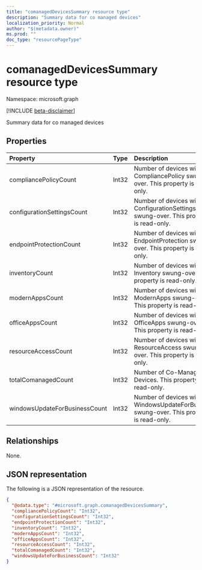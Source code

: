 ```yaml
---
title: "comanagedDevicesSummary resource type"
description: "Summary data for co managed devices"
localization_priority: Normal
author: "$(metadata.owner)"
ms.prod: ""
doc_type: "resourcePageType"
---
```


# comanagedDevicesSummary resource type

Namespace: microsoft.graph

[!INCLUDE [beta-disclaimer](../../includes/beta-disclaimer.md)]

Summary data for co managed devices

## Properties

| Property                      | Type  | Description                                                                             |
| :---------------------------- | :---- | :-------------------------------------------------------------------------------------- |
| compliancePolicyCount         | Int32 | Number of devices with CompliancePolicy swung-over. This property is read-only.         |
| configurationSettingsCount    | Int32 | Number of devices with ConfigurationSettings swung-over. This property is read-only.    |
| endpointProtectionCount       | Int32 | Number of devices with EndpointProtection swung-over. This property is read-only.       |
| inventoryCount                | Int32 | Number of devices with Inventory swung-over. This property is read-only.                |
| modernAppsCount               | Int32 | Number of devices with ModernApps swung-over. This property is read-only.               |
| officeAppsCount               | Int32 | Number of devices with OfficeApps swung-over. This property is read-only.               |
| resourceAccessCount           | Int32 | Number of devices with ResourceAccess swung-over. This property is read-only.           |
| totalComanagedCount           | Int32 | Number of Co-Managed Devices. This property is read-only.                               |
| windowsUpdateForBusinessCount | Int32 | Number of devices with WindowsUpdateForBusiness swung-over. This property is read-only. |

## Relationships

None.

## JSON representation

The following is a JSON representation of the resource.

<!-- {
  "blockType": "resource",
  "@odata.type": "microsoft.graph.comanagedDevicesSummary",
}
-->

```json
{
  "@odata.type": "#microsoft.graph.comanagedDevicesSummary",
  "compliancePolicyCount": "Int32",
  "configurationSettingsCount": "Int32",
  "endpointProtectionCount": "Int32",
  "inventoryCount": "Int32",
  "modernAppsCount": "Int32",
  "officeAppsCount": "Int32",
  "resourceAccessCount": "Int32",
  "totalComanagedCount": "Int32",
  "windowsUpdateForBusinessCount": "Int32"
}
```
